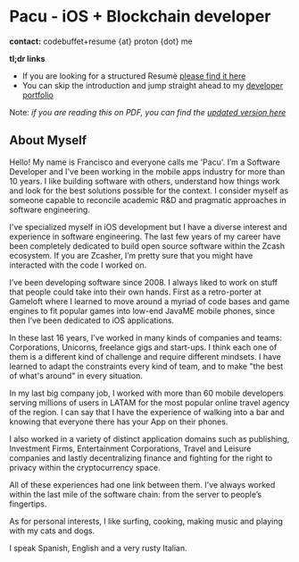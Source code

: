 # Pacu - iOS + Blockchain developer

**contact:** codebuffet+resume {at} proton {dot} me

**tl;dr links**
- If you are looking for a structured Resumè [please find it here](./RESUME.md)
- You can skip the introduction and jump straight ahead to my [developer portfolio](./PORTFOLIO.md)

Note: *if you are reading this on PDF, you can find the [updated version here](https://github.com/pacu/developer-portfolio/)*

## About Myself

Hello! My name is Francisco and everyone calls me 'Pacu'. I’m a Software Developer and I've been working in the mobile apps industry for more than 10 years. I like building software with others,
understand how things work and look for the best solutions possible for the context. I consider
myself as someone capable to reconcile academic R&D and pragmatic approaches in software engineering.

I've specialized myself in iOS development but I have a diverse interest and experience in software engineering. The last few years of my career have been completely dedicated to build open source software within the Zcash ecosystem. If you are Zcasher, I’m pretty sure that you might have interacted with the code I worked on.

I’ve been developing software since 2008. I always liked to work on stuff that people could take into their own hands. First as a retro-porter at Gameloft where I learned to move around a myriad of code bases and game engines to fit popular games into low-end JavaME mobile phones, since then I’ve been dedicated to iOS applications. 

In these last 16 years, I’ve worked in many kinds of companies and teams: Corporations, Unicorns, freelance gigs and start-ups. I think each one of them is a different kind of challenge and require different mindsets. I have learned to adapt the constraints every kind of team, and to make "the best of what's around" in every situation. 

In my last big company job, I worked with more than 60 mobile developers serving millions of users in LATAM for the most popular online travel agency of the region. I can say that I have the experience of walking into a bar and knowing that everyone there has your App on their phones. 

I also worked in a variety of distinct application domains such as publishing, Investment Firms, Entertainment Corporations, Travel and Leisure companies and lastly decentralizing finance and fighting for the right to privacy within the cryptocurrency space. 

All of these experiences had one link between them. I've always worked within the last mile of the software chain: from the server to people’s fingertips. 

As for personal interests, I like surfing, cooking, making music and playing with my cats and dogs. 

I speak Spanish, English and a very rusty Italian. 